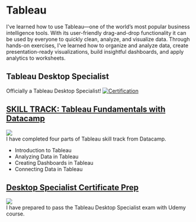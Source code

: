 # Tableau 

I've learned how to use Tableau—one of the world’s most popular business intelligence tools. 
With its user-friendly drag-and-drop functionality it can be used by everyone to quickly clean, analyze, and visualize data.
Through hands-on exercises, I've learned how to organize and analyze data, create presentation-ready visualizations, build insightful dashboards, and apply analytics to worksheets. 

## Tableau Desktop Specialist
Officially a Tableau Desktop Specialist!
[![Certification](https://user-images.githubusercontent.com/52568892/107602487-59083d00-6bef-11eb-94f5-97ea8006e630.png)](https://www.youracclaim.com/badges/54852a88-b921-4691-abc9-4312ef7a3a95?source=linked_in_profile)

<div>
  <h2>
  <a href="https://github.com/minji-mia/Tableau/tree/main/Datacamp" target="_blank">
    SKILL TRACK: Tableau Fundamentals with Datacamp
  </a>
  </h2>
  <a href="https://github.com/minji-mia/Tableau/blob/main/Datacamp/Datacamp%20Certificate/Tableau%20Fundamentals%20Track%20certificate.pdf" target="_blank">
  <img src=https://img.shields.io/badge/Certificate-Complete-%2303EF62?style=?flat-square&logo=DataCamp />
 </a>
<br/>
I have completed four parts of Tableau skill track from Datacamp. 

</div> 

- Introduction to Tableau
- Analyzing Data in Tableau
- Creating Dashboards in Tableau
- Connecting Data in Tableau

<div>
  <h2>
  <a href="https://github.com/minji-mia/Tableau/tree/main/Desktop%20Specialist%20Certificate%20Prep" target="_blank">
    Desktop Specialist Certificate Prep
  </a>
   </h2
 <a href="https://github.com/minji-mia/Tableau/blob/main/Desktop%20Specialist%20Certificate%20Prep/udemy%20certificate.pdf" target="_blank">
  <img src=https://img.shields.io/badge/Certificate-Complete-%23EC5252?style=?flat-square&logo=Udemy />
 </a>

<br/>
I have prepared to pass the Tableau Desktop Specialist exam with Udemy course.
</div>
